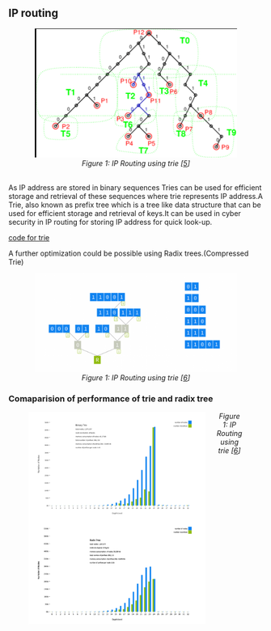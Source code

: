 ## IP routing

<p align="center">
  <img src="../images/trie_.png" alt="Merkle Tree Image" style="width: 400px;">
  <br>
  <em>Figure 1: IP Routing using trie [<a href="https://www.researchgate.net/figure/The-trie-lookup-structure-associated-with-the-routing-table-given-in-Table-7_fig3_220770958">5</a>]</em>
</p>
<br>
As IP address are stored in binary sequences Tries can be used for efficient storage and retrieval of these sequences where trie represents IP address.A Trie, also known as prefix tree which is a tree like data structure that can be used for efficient storage and retrieval of keys.It can be used in cyber security in IP routing for storing IP address for quick look-up.

<!-- ### Time Complexity of Trie -->

<!-- ![trie](../images/trie.png) -->

[code for trie](../codes/trie.md)

A further optimization could be possible using Radix trees.(Compressed Trie)

<p align="center">
  <img src="../images/radix_tree.png" alt="Merkle Tree Image" style="width: 400px;">
  <br>
  <em>Figure 1: IP Routing using trie [<a href="https://blog.apnic.net/2021/06/04/storing-and-retrieving-ip-prefixes-efficiently/">6</a>]</em>
</p>

### Comaparision of performance of trie and radix tree

<figure>
<p align="center">
  <img src="../images/trie_plot.png" alt="Trie Plot" style="width: 350px; float: left; margin-right: 20px;">
  <img src="../images/radix_tree_plot.png" alt="Radix Tree Plot" style="width: 350px; float: left;">
  <em>Figure 1: IP Routing using trie [<a href="https://blog.apnic.net/2021/06/04/storing-and-retrieving-ip-prefixes-efficiently/">6</a>]</em>
  </p>
</figure>
